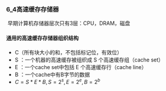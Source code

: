 ### 6_4高速缓存存储器

​		早期计算机存储器层次只有3层：CPU，DRAM，磁盘

#### 通用的高速缓存存储器组织结构

- C（所有块大小的和，不包括标记位，有效位）
- S ：一个机器的高速缓存被组织成 S 个高速缓存组（cache set）
- E ：一个cache set中包括 E 个高速缓存行（cache line）
- B ：一个cache中有B字节的数据
- $C = S * E * B,S = 2^s,E=2^e,B=2^b$